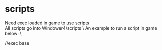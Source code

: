 # scripts
Need exec loaded in game to use scripts \
All scripts go into Windower4/scripts \ 
An example to run a script in game below: \

//exec base
